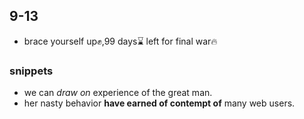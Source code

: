 ## 9-13

- brace yourself up✊,99 days⌛ left for final war🔥

### snippets 
- we can *draw on* experience of the great man.
- her nasty behavior **have earned of contempt of** many web users.